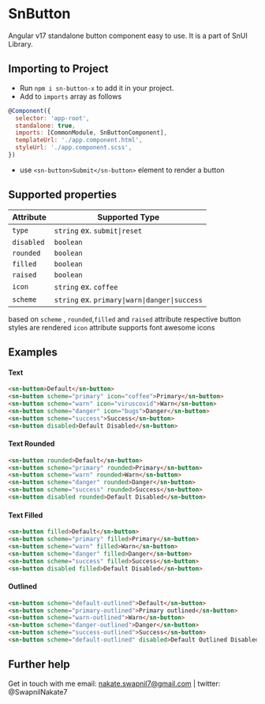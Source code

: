 # SnButton

Angular v17 standalone button component easy to use. It is a part of SnUI Library.

## Importing to Project

- Run `npm i sn-button-x` to add it in your project.
- Add to `imports` array as follows

```javascript
@Component({
  selector: 'app-root',
  standalone: true,
  imports: [CommonModule, SnButtonComponent],
  templateUrl: './app.component.html',
  styleUrl: './app.component.scss',
})
```

- use `<sn-button>Submit</sn-button>` element to render a button

## Supported properties

| Attribute  | Supported Type                                |
| ---------- | --------------------------------------------- |
| `type`     | `string` ex. `submit\|reset`                  |
| `disabled` | `boolean`                                     |
| `rounded`  | `boolean`                                     |
| `filled`   | `boolean`                                     |
| `raised`   | `boolean`                                     |
| `icon`     | `string` ex. `coffee`                         |
| `scheme`   | `string` ex. `primary\|warn\|danger\|success` |

based on `scheme` , `rounded`,`filled` and `raised` attribute respective button styles are rendered
`icon` attribute supports font awesome icons

## Examples

#### Text

```html
<sn-button>Default</sn-button>
<sn-button scheme="primary" icon="coffee">Primary</sn-button>
<sn-button scheme="warn" icon="viruscovid">Warn</sn-button>
<sn-button scheme="danger" icon="bugs">Danger</sn-button>
<sn-button scheme="success">Success</sn-button>
<sn-button disabled>Default Disabled</sn-button>
```

#### Text Rounded

```html
<sn-button rounded>Default</sn-button>
<sn-button scheme="primary" rounded>Primary</sn-button>
<sn-button scheme="warn" rounded>Warn</sn-button>
<sn-button scheme="danger" rounded>Danger</sn-button>
<sn-button scheme="success" rounded>Success</sn-button>
<sn-button disabled rounded>Default Disabled</sn-button>
```

#### Text Filled

```html
<sn-button filled>Default</sn-button>
<sn-button scheme="primary" filled>Primary</sn-button>
<sn-button scheme="warn" filled>Warn</sn-button>
<sn-button scheme="danger" filled>Danger</sn-button>
<sn-button scheme="success" filled>Success</sn-button>
<sn-button disabled filled>Default Disabled</sn-button>
```

#### Outlined

```html
<sn-button scheme="default-outlined">Default</sn-button>
<sn-button scheme="primary-outlined">Primary outlined</sn-button>
<sn-button scheme="warn-outlined">Warn</sn-button>
<sn-button scheme="danger-outlined">Danger</sn-button>
<sn-button scheme="success-outlined">Success</sn-button>
<sn-button scheme="default-outlined" disabled>Default Outlined Disabled</sn-button>
```

## Further help

Get in touch with me email: nakate.swapnil7@gmail.com | twitter: @SwapnilNakate7
